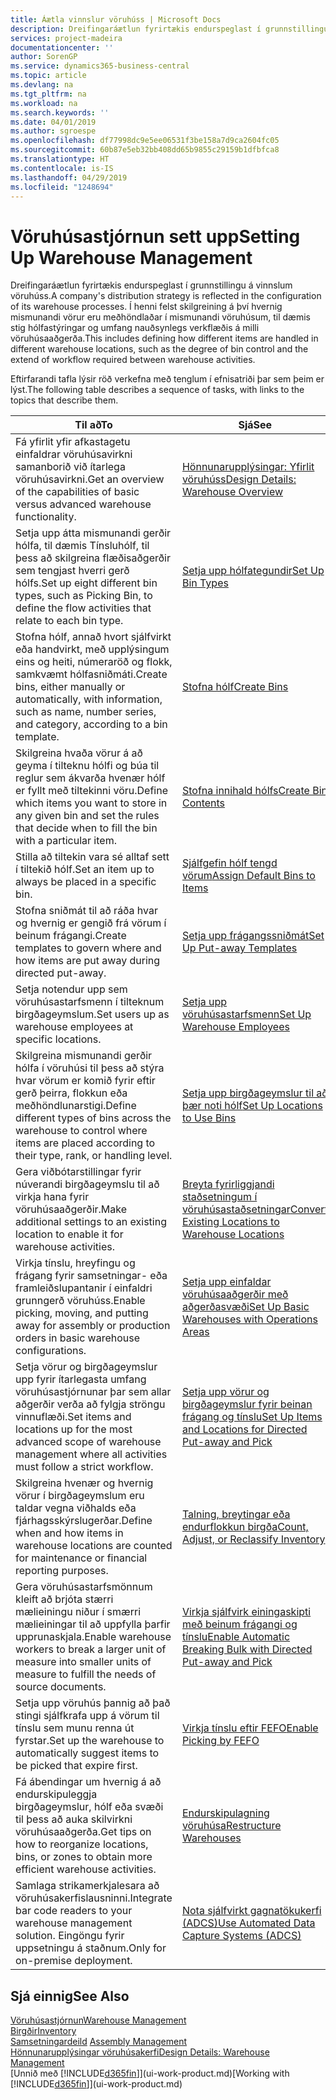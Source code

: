 ```yaml
---
title: Áætla vinnslur vöruhúss | Microsoft Docs
description: Dreifingaráætlun fyrirtækis endurspeglast í grunnstillingu á vinnslum vöruhúss. Í henni felst skilgreining á því hvernig mismunandi vörur eru meðhöndlaðar í mismunandi vöruhúsum, til dæmis stig hólfastýringar og umfang nauðsynlegs verkflæðis á milli vöruhúsaaðgerða.
services: project-madeira
documentationcenter: ''
author: SorenGP
ms.service: dynamics365-business-central
ms.topic: article
ms.devlang: na
ms.tgt_pltfrm: na
ms.workload: na
ms.search.keywords: ''
ms.date: 04/01/2019
ms.author: sgroespe
ms.openlocfilehash: df77998dc9e5ee06531f3be158a7d9ca2604fc05
ms.sourcegitcommit: 60b87e5eb32bb408dd65b9855c29159b1dfbfca8
ms.translationtype: HT
ms.contentlocale: is-IS
ms.lasthandoff: 04/29/2019
ms.locfileid: "1248694"
---
```

# <a name="setting-up-warehouse-management"></a><span data-ttu-id="9264e-104">Vöruhúsastjórnun sett upp</span><span class="sxs-lookup"><span data-stu-id="9264e-104">Setting Up Warehouse Management</span></span>
<span data-ttu-id="9264e-105">Dreifingaráætlun fyrirtækis endurspeglast í grunnstillingu á vinnslum vöruhúss.</span><span class="sxs-lookup"><span data-stu-id="9264e-105">A company's distribution strategy is reflected in the configuration of its warehouse processes.</span></span> <span data-ttu-id="9264e-106">Í henni felst skilgreining á því hvernig mismunandi vörur eru meðhöndlaðar í mismunandi vöruhúsum, til dæmis stig hólfastýringar og umfang nauðsynlegs verkflæðis á milli vöruhúsaaðgerða.</span><span class="sxs-lookup"><span data-stu-id="9264e-106">This includes defining how different items are handled in different warehouse locations, such as the degree of bin control and the extend of workflow required between warehouse activities.</span></span>  

 <span data-ttu-id="9264e-107">Eftirfarandi tafla lýsir röð verkefna með tenglum í efnisatriði þar sem þeim er lýst.</span><span class="sxs-lookup"><span data-stu-id="9264e-107">The following table describes a sequence of tasks, with links to the topics that describe them.</span></span>   

|<span data-ttu-id="9264e-108">**Til að**</span><span class="sxs-lookup"><span data-stu-id="9264e-108">**To**</span></span>|<span data-ttu-id="9264e-109">**Sjá**</span><span class="sxs-lookup"><span data-stu-id="9264e-109">**See**</span></span>|  
|------------|-------------|  
|<span data-ttu-id="9264e-110">Fá yfirlit yfir afkastagetu einfaldrar vöruhúsavirkni samanborið við ítarlega vöruhúsavirkni.</span><span class="sxs-lookup"><span data-stu-id="9264e-110">Get an overview of the capabilities of basic versus advanced warehouse functionality.</span></span>|[<span data-ttu-id="9264e-111">Hönnunarupplýsingar: Yfirlit vöruhúss</span><span class="sxs-lookup"><span data-stu-id="9264e-111">Design Details: Warehouse Overview</span></span>](design-details-warehouse-overview.md)|  
|<span data-ttu-id="9264e-112">Setja upp átta mismunandi gerðir hólfa, til dæmis Tínsluhólf, til þess að skilgreina flæðisaðgerðir sem tengjast hverri gerð hólfs.</span><span class="sxs-lookup"><span data-stu-id="9264e-112">Set up eight different bin types, such as Picking Bin, to define the flow activities that relate to each bin type.</span></span>|[<span data-ttu-id="9264e-113">Setja upp hólfategundir</span><span class="sxs-lookup"><span data-stu-id="9264e-113">Set Up Bin Types</span></span>](warehouse-how-to-set-up-bin-types.md)|  
|<span data-ttu-id="9264e-114">Stofna hólf, annað hvort sjálfvirkt eða handvirkt, með upplýsingum eins og heiti, númeraröð og flokk, samkvæmt hólfasniðmáti.</span><span class="sxs-lookup"><span data-stu-id="9264e-114">Create bins, either manually or automatically, with information, such as name, number series, and category, according to a bin template.</span></span>|[<span data-ttu-id="9264e-115">Stofna hólf</span><span class="sxs-lookup"><span data-stu-id="9264e-115">Create Bins</span></span>](warehouse-how-to-create-individual-bins.md)|  
|<span data-ttu-id="9264e-116">Skilgreina hvaða vörur á að geyma í tilteknu hólfi og búa til reglur sem ákvarða hvenær hólf er fyllt með tiltekinni vöru.</span><span class="sxs-lookup"><span data-stu-id="9264e-116">Define which items you want to store in any given bin and set the rules that decide when to fill the bin with a particular item.</span></span>|[<span data-ttu-id="9264e-117">Stofna innihald hólfs</span><span class="sxs-lookup"><span data-stu-id="9264e-117">Create Bin Contents</span></span>](warehouse-how-to-set-up-bin-contents.md)|  
|<span data-ttu-id="9264e-118">Stilla að tiltekin vara sé alltaf sett í tiltekið hólf.</span><span class="sxs-lookup"><span data-stu-id="9264e-118">Set an item up to always be placed in a specific bin.</span></span>|[<span data-ttu-id="9264e-119">Sjálfgefin hólf tengd vörum</span><span class="sxs-lookup"><span data-stu-id="9264e-119">Assign Default Bins to Items</span></span>](warehouse-how-to-assign-default-bins-to-items.md)|
|<span data-ttu-id="9264e-120">Stofna sniðmát til að ráða hvar og hvernig er gengið frá vörum í beinum frágangi.</span><span class="sxs-lookup"><span data-stu-id="9264e-120">Create templates to govern where and how items are put away during directed put-away.</span></span>|[<span data-ttu-id="9264e-121">Setja upp frágangssniðmát</span><span class="sxs-lookup"><span data-stu-id="9264e-121">Set Up Put-away Templates</span></span>](warehouse-how-to-set-up-put-away-templates.md)|
|<span data-ttu-id="9264e-122">Setja notendur upp sem vöruhúsastarfsmenn í tilteknum birgðageymslum.</span><span class="sxs-lookup"><span data-stu-id="9264e-122">Set users up as warehouse employees at specific locations.</span></span>|[<span data-ttu-id="9264e-123">Setja upp vöruhúsastarfsmenn</span><span class="sxs-lookup"><span data-stu-id="9264e-123">Set Up Warehouse Employees</span></span>](warehouse-how-to-set-up-warehouse-employees.md)|
|<span data-ttu-id="9264e-124">Skilgreina mismunandi gerðir hólfa í vöruhúsi til þess að stýra hvar vörum er komið fyrir eftir gerð þeirra, flokkun eða meðhöndlunarstigi.</span><span class="sxs-lookup"><span data-stu-id="9264e-124">Define different types of bins across the warehouse to control where items are placed according to their type, rank, or handling level.</span></span>|[<span data-ttu-id="9264e-125">Setja upp birgðageymslur til að þær noti hólf</span><span class="sxs-lookup"><span data-stu-id="9264e-125">Set Up Locations to Use Bins</span></span>](warehouse-how-to-set-up-locations-to-use-bins.md)|
|<span data-ttu-id="9264e-126">Gera viðbótarstillingar fyrir núverandi birgðageymslu til að virkja hana fyrir vöruhúsaaðgerðir.</span><span class="sxs-lookup"><span data-stu-id="9264e-126">Make additional settings to an existing location to enable it for warehouse activities.</span></span>|[<span data-ttu-id="9264e-127">Breyta fyrirliggjandi staðsetningum í vöruhúsastaðsetningar</span><span class="sxs-lookup"><span data-stu-id="9264e-127">Convert Existing Locations to Warehouse Locations</span></span>](warehouse-how-to-convert-existing-locations-to-warehouse-locations.md)|
|<span data-ttu-id="9264e-128">Virkja tínslu, hreyfingu og frágang fyrir samsetningar- eða framleiðslupantanir í einfaldri grunngerð vöruhúss.</span><span class="sxs-lookup"><span data-stu-id="9264e-128">Enable picking, moving, and putting away for assembly or production orders in basic warehouse configurations.</span></span>|[<span data-ttu-id="9264e-129">Setja upp einfaldar vöruhúsaaðgerðir með aðgerðasvæði</span><span class="sxs-lookup"><span data-stu-id="9264e-129">Set Up Basic Warehouses with Operations Areas</span></span>](warehouse-how-to-set-up-basic-warehouses-with-operations-areas.md)|  
|<span data-ttu-id="9264e-130">Setja vörur og birgðageymslur upp fyrir ítarlegasta umfang vöruhúsastjórnunar þar sem allar aðgerðir verða að fylgja ströngu vinnuflæði.</span><span class="sxs-lookup"><span data-stu-id="9264e-130">Set items and locations up for the most advanced scope of warehouse management where all activities must follow a strict workflow.</span></span>|[<span data-ttu-id="9264e-131">Setja upp vörur og birgðageymslur fyrir beinan frágang og tínslu</span><span class="sxs-lookup"><span data-stu-id="9264e-131">Set Up Items and Locations for Directed Put-away and Pick</span></span>](warehouse-how-to-set-up-items-for-directed-put-away-and-pick.md)|  
|<span data-ttu-id="9264e-132">Skilgreina hvenær og hvernig vörur í birgðageymslum eru taldar vegna viðhalds eða fjárhagsskýrslugerðar.</span><span class="sxs-lookup"><span data-stu-id="9264e-132">Define when and how items in warehouse locations are counted for maintenance or financial reporting purposes.</span></span>|[<span data-ttu-id="9264e-133">Talning, breytingar eða endurflokkun birgða</span><span class="sxs-lookup"><span data-stu-id="9264e-133">Count, Adjust, or Reclassify Inventory</span></span>](inventory-how-count-adjust-reclassify.md)|
|<span data-ttu-id="9264e-134">Gera vöruhúsastarfsmönnum kleift að brjóta stærri mælieiningu niður í smærri mælieiningar til að uppfylla þarfir upprunaskjala.</span><span class="sxs-lookup"><span data-stu-id="9264e-134">Enable warehouse workers to break a larger unit of measure into smaller units of measure to fulfill the needs of source documents.</span></span>|[<span data-ttu-id="9264e-135">Virkja sjálfvirk einingaskipti með beinum frágangi og tínslu</span><span class="sxs-lookup"><span data-stu-id="9264e-135">Enable Automatic Breaking Bulk with Directed Put-away and Pick</span></span>](warehouse-enable-automatic-breaking-bulk-with-directed-put-away-and-pick.md)|  
|<span data-ttu-id="9264e-136">Setja upp vöruhús þannig að það stingi sjálfkrafa upp á vörum til tínslu sem munu renna út fyrstar.</span><span class="sxs-lookup"><span data-stu-id="9264e-136">Set up the warehouse to automatically suggest items to be picked that expire first.</span></span>|[<span data-ttu-id="9264e-137">Virkja tínslu eftir FEFO</span><span class="sxs-lookup"><span data-stu-id="9264e-137">Enable Picking by FEFO</span></span>](warehouse-picking-by-fefo.md)|
|<span data-ttu-id="9264e-138">Fá ábendingar um hvernig á að endurskipuleggja birgðageymslur, hólf eða svæði til þess að auka skilvirkni vöruhúsaaðgerða.</span><span class="sxs-lookup"><span data-stu-id="9264e-138">Get tips on how to reorganize locations, bins, or zones to obtain more efficient warehouse activities.</span></span>|[<span data-ttu-id="9264e-139">Endurskipulagning vöruhúsa</span><span class="sxs-lookup"><span data-stu-id="9264e-139">Restructure Warehouses</span></span>](warehouse-how-to-restructure-warehouses.md)|
|<span data-ttu-id="9264e-140">Samlaga strikamerkjalesara að vöruhúsakerfislausninni.</span><span class="sxs-lookup"><span data-stu-id="9264e-140">Integrate bar code readers to your warehouse management solution.</span></span> <span data-ttu-id="9264e-141">Eingöngu fyrir uppsetningu á staðnum.</span><span class="sxs-lookup"><span data-stu-id="9264e-141">Only for on-premise deployment.</span></span>|[<span data-ttu-id="9264e-142">Nota sjálfvirkt gagnatökukerfi (ADCS)</span><span class="sxs-lookup"><span data-stu-id="9264e-142">Use Automated Data Capture Systems (ADCS)</span></span>](warehouse-use-automated-data-capture-systems-adcs.md)|

## <a name="see-also"></a><span data-ttu-id="9264e-143">Sjá einnig</span><span class="sxs-lookup"><span data-stu-id="9264e-143">See Also</span></span>  
[<span data-ttu-id="9264e-144">Vöruhúsastjórnun</span><span class="sxs-lookup"><span data-stu-id="9264e-144">Warehouse Management</span></span>](warehouse-manage-warehouse.md)  
[<span data-ttu-id="9264e-145">Birgðir</span><span class="sxs-lookup"><span data-stu-id="9264e-145">Inventory</span></span>](inventory-manage-inventory.md)  
<span data-ttu-id="9264e-146">[Samsetningardeild](assembly-assemble-items.md)  </span><span class="sxs-lookup"><span data-stu-id="9264e-146">[Assembly Management](assembly-assemble-items.md)  </span></span>  
[<span data-ttu-id="9264e-147">Hönnunarupplýsingar vöruhúsakerfi</span><span class="sxs-lookup"><span data-stu-id="9264e-147">Design Details: Warehouse Management</span></span>](design-details-warehouse-management.md)  
<span data-ttu-id="9264e-148">[Unnið með [!INCLUDE[d365fin](includes/d365fin_md.md)]](ui-work-product.md)</span><span class="sxs-lookup"><span data-stu-id="9264e-148">[Working with [!INCLUDE[d365fin](includes/d365fin_md.md)]](ui-work-product.md)</span></span>
